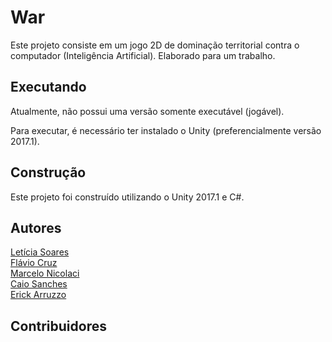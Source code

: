 # War
  Este projeto consiste em um jogo 2D de dominação territorial contra o computador (Inteligência Artificial).
  Elaborado para um trabalho.
  
 ## Executando
 Atualmente, não possui uma versão somente executável (jogável). 
 
 Para executar, é necessário ter instalado o Unity (preferencialmente versão 2017.1). 
 
 ## Construção
 Este projeto foi construído utilizando o Unity 2017.1 e C#.
 
 ## Autores
 [Letícia Soares](https://github.com/lesoares) <br>
 [Flávio Cruz](https://github.com/FlavioCruz) <br>
 [Marcelo Nicolaci](https://github.com/xhynelo) <br>
 [Caio Sanches ](https://github.com/CaioSanches143) <br>
 [Erick Arruzzo](https://github.com/erickarruzzo) <br>
 
 
 ## Contribuidores
 
